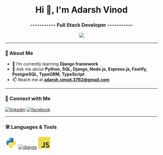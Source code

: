 <h1 align="center">Hi 👋, I'm Adarsh Vinod</h1>
<h3 align="center">----------- Full Stack Developer -----------</h3>

<div align="center">
  <img src="https://www.mywebworld.in/wp-content/uploads/2018/05/web-design-kerala.gif" width="500"/>
</div>

---

### 🌟 About Me  
- 🌱 I’m currently learning **Django framework**  
- 💬 Ask me about **Python, SQL, Django, Node.js, Express.js, Fastify, PostgreSQL, TypeORM, TypeScript**  
- 📫 Reach me at **adarsh.vinod.3762@gmail.com**

---

### 🤝 Connect with Me  
<p align="left">
<a href="https://linkedin.com/in/adarsh vinod" target="blank"><img align="center" src="https://raw.githubusercontent.com/rahuldkjain/github-profile-readme-generator/master/src/images/icons/Social/linked-in-alt.svg" alt="linkedin" height="30" width="40" /></a>
<a href="https://fb.com/adarsh vinod" target="blank"><img align="center" src="https://raw.githubusercontent.com/rahuldkjain/github-profile-readme-generator/master/src/images/icons/Social/facebook.svg" alt="facebook" height="30" width="40" /></a>
</p>

---

### 🛠️ Languages & Tools  
<p align="left">
  <a href="https://www.python.org" target="_blank"><img src="https://raw.githubusercontent.com/devicons/devicon/master/icons/python/python-original.svg" alt="python" width="40" height="40"/></a>
  <a href="https://www.djangoproject.com/" target="_blank"><img src="https://cdn.worldvectorlogo.com/logos/django.svg" alt="django" width="40" height="40"/></a>
  <a href="https://developer.mozilla.org/en-US/docs/Web/JavaScript" target="_blank"><img src="https://raw.githubusercontent.com/devicons/devicon/master/icons/javascript/javascript-original.svg" alt="javascript" width="40" height="40"/></a>
  <a href="https://nodejs.org" target="_blank"><img src="https://raw.githubusercontent.com/devicons/devicon/master/icons/nodejs/nodej_

